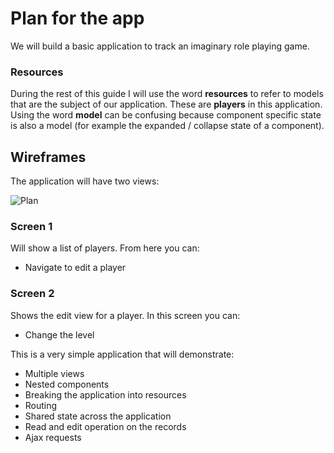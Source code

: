 # Plan for the app

We will build a basic application to track an imaginary role playing game.

### Resources

During the rest of this guide I will use the word __resources__ to refer to models that are the subject of our application. These are __players__ in this application. Using the word __model__ can be confusing because component specific state is also a model (for example the expanded / collapse state of a component).

## Wireframes

The application will have two views:

![Plan](03-planning.png)

### Screen 1

Will show a list of players. From here you can:

- Navigate to edit a player

### Screen 2

Shows the edit view for a player. In this screen you can:

- Change the level

This is a very simple application that will demonstrate:

- Multiple views
- Nested components
- Breaking the application into resources
- Routing
- Shared state across the application
- Read and edit operation on the records
- Ajax requests